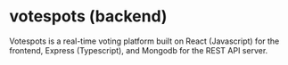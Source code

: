 # votespots (backend)

Votespots is a real-time voting platform built on React (Javascript) for the frontend, Express (Typescript), and Mongodb for the REST API server.
